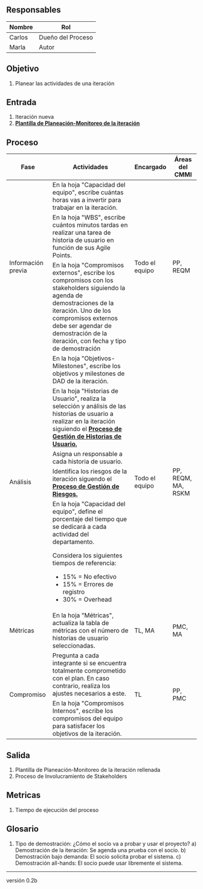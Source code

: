 ## Responsables
| Nombre    | Rol               |
| --------- | ----------------- |
| Carlos    | Dueño del Proceso |
| Marla     | Autor             |

## Objetivo
1. Planear las actividades de una iteración

## Entrada 
1. Iteración nueva
2. [**Plantilla de Planeación-Monitoreo de la iteración**](https://docs.google.com/spreadsheets/d/1LJBa3L4L6kyVMiC2n8WxKfYz4tH5eatCR0WTTe5kJVw/edit#gid=1457739545)


## Proceso 
<table>
  <thead>
    <tr>
      <th>Fase</th>
      <th>Actividades</th>
      <th>Encargado</th>
      <th>Áreas del CMMI</th>
    </tr>
  </thead>
  <tbody>
    <tr>
      <td rowspan="3">Información previa</td>
      <td>En la hoja "Capacidad del equipo", escribe cuántas horas vas a invertir para trabajar en la iteración.</td>
      <td rowspan="3">Todo el equipo</td>
      <td rowspan="3">PP, REQM</td>
    </tr>
    <tr>
      <td>En la hoja "WBS", escribe cuántos minutos tardas en realizar una tarea de historia de usuario en función de sus Agile Points.</td>
    </tr>
    <tr>
    <td>En la hoja "Compromisos externos", escribe los compromisos con los stakeholders siguiendo la agenda de demostraciones de la iteración. Uno de los compromisos externos debe ser agendar de demostración  de la iteración, con fecha y tipo de demostración</td>
    </tr>
    <tr>
      <td rowspan="5">Análisis</td>
      <td>En la hoja "Objetivos-Milestones", escribe los objetivos y milestones de DAD de la iteración. </td>
      <td rowspan="5">Todo el equipo</td>
      <td rowspan="5">PP, REQM, MA, RSKM</td>
    </tr>
    <tr>
    <td>En la hoja "Historias de Usuario", realiza la selección y análisis de las historias de usuario a realizar en la iteración siguiendo el <strong><a href="https://github.com/novaDepto/Nova/wiki/Proceso-de-gesti%C3%B3n-de-historias-de-usuario">Proceso de Gestión de Historias de Usuario.</a></strong></td>
    </tr>
    <tr>
    <td>Asigna un responsable a cada historia de usuario.</td>
    </tr>
    <tr>
    <td>Identifica los riesgos de la iteración siguendo el <strong><a href="https://github.com/novaDepto/Nova/wiki/Proceso-de-gesti%C3%B3n-de-riesgos">Proceso de Gestión de Riesgos.</a></strong></td>
    </tr>
    <tr>
    <td>En la hoja "Capacidad del equipo", define el porcentaje del tiempo que se dedicará a cada actividad del departamento. 
    <p>Considera los siguientes tiempos de referencia:</p>
    <ul>
        <li>15% = No efectivo</li>
        <li>15% = Errores de registro</li>
        <li>30% = Overhead</li>
    </ul>
    </tr>
    <tr>
      <td>Métricas</td>
      <td>En la hoja "Métricas", actualiza la tabla de métricas con el número de historias de usuario seleccionadas.
      <td>TL, MA</td>
      <td>PMC, MA</td>
    </tr>
    <tr>
      <td rowspan="2">Compromiso</td>
      <td>
      Pregunta a cada integrante si se encuentra totalmente comprometido con el plan. En caso contrario, realiza los ajustes necesarios a este.</td>
      <td rowspan="2">TL</td>
      <td rowspan="2">PP, PMC</td>
    </tr>
    <tr>
      <td>
      En la hoja "Compromisos Internos", escribe los compromisos del equipo para satisfacer los objetivos de la iteración.</td>
    </tr>
  </tbody>
</table>

## Salida
1. Plantilla de Planeación-Monitoreo de la iteración rellenada
2. Proceso de Involucramiento de Stakeholders 

## Metricas

1. Tiempo de ejecución del proceso

## Glosario
1. Tipo de demostración: ¿Cómo el socio va a probar y usar el proyecto?
a) Demostración de la iteración: Se agenda una prueba con el socio.
b) Demostración bajo demanda: El socio solicita probar el sistema.
c) Demostración all-hands: El socio puede usar libremente el sistema.

***
versión 0.2b




